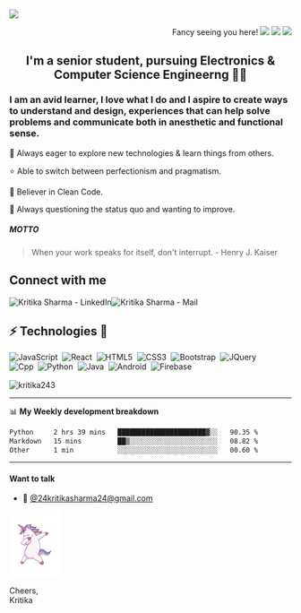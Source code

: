 <!--### Hi there 👋 

<!--
**kritika243/kritika243** is a ✨ _special_ ✨ repository because its `README.md` (this file) appears on your GitHub profile.

Here are some ideas to get you started:

- 🔭 I’m currently working on ...
- 🌱 I’m currently learning ...
- 👯 I’m looking to collaborate on ...
- 🤔 I’m looking for help with ...
- 💬 Ask me about ...
- 📫 How to reach me: ... <img src="https://raw.githubusercontent.com/ABSphreak/ABSphreak/master/gifs/Hi.gif" width="30px">
- 😄 Pronouns: ...
- ⚡ Fun fact: ...
-->
<!-- # Namaste🙏 I am Kritika Sharma  -->
<!-- Fancy seeing you here! <img src="https://raw.githubusercontent.com/aemmadi/aemmadi/master/wave.gif" width="30px">
![visitors](https://visitor-badge.glitch.me/badge?page_id=kritika243)
 -->
<img src="https://rishavanand.github.io/static/images/greetings.gif" align="center" style="width: 60%, height: 300px" />
</br>


<p align="right">
 Fancy seeing you here! <img src="https://raw.githubusercontent.com/aemmadi/aemmadi/master/wave.gif" width="30px">
<img src="https://komarev.com/ghpvc/?username=kritika243&style=plastic&label=Views"><img>
<img src="https://badges.pufler.dev/visits/kritika243/kritika243?color=black&logo=github" />
</p>
  

## <p align='center'>I'm a senior student, pursuing Electronics & Computer Science Engineerng 👩‍💻</p>
### <p> I am an avid learner, I love what I do and I aspire to create ways to understand and design, experiences that can help solve problems and communicate both in anesthetic and functional sense.</p>

🎯 Always eager to explore new technologies & learn things from others.

⭐ Able to switch between perfectionism and pragmatism.

🔑 Believer in Clean Code.

🙌 Always questioning the status quo and wanting to improve.


<!-- Fancy seeing you here! <img src="https://raw.githubusercontent.com/aemmadi/aemmadi/master/wave.gif" width="30px">
![visitors](https://visitor-badge.glitch.me/badge?page_id=kritika243) -->

##### MOTTO

> When your work speaks for itself, don't interrupt. - Henry J. Kaiser

####

<h2> Connect with me  </h2>
<a href="https://linkedin.com/in/kritika243">
  <img align="left" alt="Kritika Sharma - LinkedIn" src="https://img.shields.io/badge/LinkedIn-0077B5?style=for-the-badge&logo=linkedin&logoColor=white"/>
</a>
<a href="mailto:24kritiksharma24@gmail.com">
  <img align="left" alt="Kritika Sharma - Mail" src="https://img.shields.io/badge/Gmail-D14836?style=for-the-badge&logo=gmail&logoColor=white"/>
</a>
<br/>



## ⚡ Technologies 💼

<!-- ![](https://img.shields.io/badge/HTML5-E34F26?style=for-the-badge&logo=html5&logoColor=white)
![](https://img.shields.io/badge/JavaScript-F7DF1E?style=for-the-badge&logo=javascript&logoColor=black)
![](https://img.shields.io/badge/CSS3-1572B6?style=for-the-badge&logo=css3&logoColor=white)
![](https://img.shields.io/badge/React-20232A?style=for-the-badge&logo=react&logoColor=61DAFB)
![](https://img.shields.io/badge/Bootstrap-563D7C?style=for-the-badge&logo=bootstrap&logoColor=white)
<img alt="jQuery" src="https://img.shields.io/badge/jquery-%230769AD.svg?&style=for-the-badge&logo=jquery&logoColor=white"/>
<img alt="Python" src="https://img.shields.io/badge/Python-14354C?style=for-the-badge&logo=python&logoColor=white"/>
<img alt="C++" src="https://img.shields.io/badge/C%2B%2B-00599C?style=for-the-badge&logo=c%2B%2B&logoColor=white" />
<img alt="Figma" src="https://img.shields.io/badge/figma-%23F24E1E.svg?&style=for-the-badge&logo=figma&logoColor=white"/> -->
![JavaScript](https://img.shields.io/badge/JAVASCRIPT-323330.svg?&style=flat&logo=javascript&logoColor=%23F7DF1E)&nbsp;
![React](https://img.shields.io/badge/-React-black?style=flat-square&logo=react)&nbsp;
![HTML5](https://img.shields.io/badge/HTML5-E34F26.svg?&style=flat&logo=html5&logoColor=white)&nbsp;
![CSS3](https://img.shields.io/badge/CSS3-%231572B6.svg?&style=flat&logo=css3&logoColor=white)&nbsp;
![Bootstrap](https://img.shields.io/badge/-Bootstrap-563D7C?style=flat-square&logo=bootstrap)&nbsp;
![JQuery](https://img.shields.io/badge/JQUERY-0769AD.svg?&style=flat&logo=jquery&logoColor=white)&nbsp;\
![Cpp](https://img.shields.io/badge/C++-00599C.svg?&style=flat&logo=c%2B%2B&logoColor=white)&nbsp;
![Python](https://img.shields.io/badge/PYTHON-3776AB.svg?&style=flat&logo=python&logoColor=white)&nbsp;
![Java](https://img.shields.io/badge/JAVA-007396.svg?&style=flat&logo=java&logoColor=white)&nbsp;
![Android](https://img.shields.io/badge/Android-05150C?style=flat-square&logo=android)&nbsp;
![Firebase](https://img.shields.io/badge/FIREBASE-FFCA28.svg?&style=flat&logo=firebase&logoColor=black)&nbsp;

<p><img align="center" src="https://github-readme-stats.vercel.app/api/top-langs?username=kritika243&show_icons=true&locale=en&layout=compact" alt="kritika243" /></p>


-------

📊 **My Weekly development breakdown**
<!--START_SECTION:waka-->
```text
Python     2 hrs 39 mins   ██████████████████████▓░░   90.35 % 
Markdown   15 mins         ██▒░░░░░░░░░░░░░░░░░░░░░░   08.82 % 
Other      1 min           ░░░░░░░░░░░░░░░░░░░░░░░░░   00.60 % 
```
<!--END_SECTION:waka-->

-------


#### Want to talk

 - 💌   [@24kritikasharma24@gmail.com](mailto:24kritikasharma24@gmail.com)

<!-- # <a href="https://linkedin.com/in/kritika243">
  <img align="left" alt="Kritika Sharma - LinkedIn" width="22px" src="https://cdn.jsdelivr.net/npm/simple-icons@v3/icons/linkedin.svg"/>
</a> -->

<img src="https://raw.githubusercontent.com/jankee31/jankee31/master/intro.gif" width="90px" align="center">

Cheers,  
Kritika



